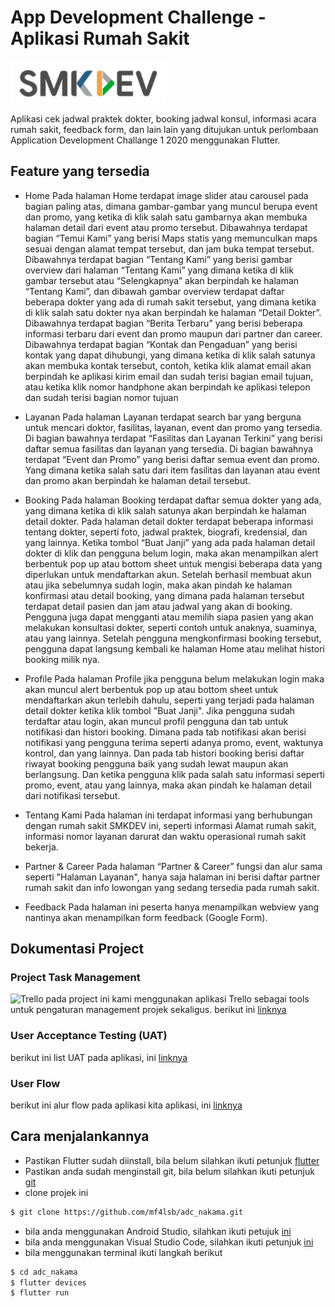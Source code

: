 # App Development Challenge  - Aplikasi Rumah Sakit
![SMKDEV](https://github.com/mf4lsb/adc_nakama/blob/main/Resorce_Repo/SMKDEV_Logo.png)

Aplikasi cek jadwal praktek dokter, booking jadwal konsul, informasi acara rumah sakit, feedback form, dan lain lain yang ditujukan untuk perlombaan Application Development Challange 1 2020 menggunakan Flutter.

## Feature yang tersedia

- Home
Pada halaman Home terdapat image slider atau carousel pada bagian paling atas,
dimana gambar-gambar yang muncul berupa event dan promo, yang ketika di klik salah
satu gambarnya akan membuka halaman detail dari event atau promo tersebut.
Dibawahnya terdapat bagian “Temui Kami” yang berisi Maps statis yang memunculkan
maps sesuai dengan alamat tempat tersebut, dan jam buka tempat tersebut.
Dibawahnya terdapat bagian “Tentang Kami” yang berisi gambar overview dari halaman
“Tentang Kami” yang dimana ketika di klik gambar tersebut atau “Selengkapnya” akan
berpindah ke halaman “Tentang Kami”, dan dibawah gambar overview terdapat daftar
beberapa dokter yang ada di rumah sakit tersebut, yang dimana ketika di klik salah satu
dokter nya akan berpindah ke halaman “Detail Dokter”.
Dibawahnya terdapat bagian “Berita Terbaru” yang berisi beberapa informasi terbaru
dari event dan promo maupun dari partner dan career.
Dibawahnya terdapat bagian “Kontak dan Pengaduan” yang berisi kontak yang dapat
dihubungi, yang dimana ketika di klik salah satunya akan membuka kontak tersebut,
contoh, ketika klik alamat email akan berpindah ke aplikasi kirim email dan sudah terisi
bagian email tujuan, atau ketika klik nomor handphone akan berpindah ke aplikasi
telepon dan sudah terisi bagian nomor tujuan

- Layanan
Pada halaman Layanan terdapat search bar yang berguna untuk mencari doktor,
fasilitas, layanan, event dan promo yang tersedia.
Di bagian bawahnya terdapat “Fasilitas dan Layanan Terkini” yang berisi daftar semua
fasilitas dan layanan yang tersedia.
Di bagian bawahnya terdapat “Event dan Promo” yang berisi daftar semua event dan
promo.
Yang dimana ketika salah satu dari item fasilitas dan layanan atau event dan promo
akan berpindah ke halaman detail tersebut.

- Booking
Pada halaman Booking terdapat daftar semua dokter yang ada, yang dimana ketika di
klik salah satunya akan berpindah ke halaman detail dokter.
Pada halaman detail dokter terdapat beberapa informasi tentang dokter, seperti foto,
jadwal praktek, biografi, kredensial, dan yang lainnya.
Ketika tombol “Buat Janji” yang ada pada halaman detail dokter di klik dan pengguna
belum login, maka akan menampilkan alert berbentuk pop up atau bottom sheet untuk
mengisi beberapa data yang diperlukan untuk mendaftarkan akun.
Setelah berhasil membuat akun atau jika sebelumnya sudah login, maka akan pindah ke
halaman konfirmasi atau detail booking, yang dimana pada halaman tersebut terdapat
detail pasien dan jam atau jadwal yang akan di booking.
Pengguna juga dapat mengganti atau memilih siapa pasien yang akan melakukan
konsultasi dokter, seperti contoh untuk anaknya, suaminya, atau yang lainnya.
Setelah pengguna mengkonfirmasi booking tersebut, pengguna dapat langsung kembali
ke halaman Home atau melihat histori booking milik nya.

- Profile
Pada halaman Profile jika pengguna belum melakukan login maka akan muncul alert
berbentuk pop up atau bottom sheet untuk mendaftarkan akun terlebih dahulu, seperti
yang terjadi pada halaman detail dokter ketika klik tombol "Buat Janji".
Jika pengguna sudah terdaftar atau login, akan muncul profil pengguna dan tab untuk
notifikasi dan histori booking. Dimana pada tab notifikasi akan berisi notifikasi yang
pengguna terima seperti adanya promo, event, waktunya kontrol, dan yang lainnya. Dan
pada tab histori booking berisi daftar riwayat booking pengguna baik yang sudah lewat
maupun akan berlangsung.
Dan ketika pengguna klik pada salah satu informasi seperti promo, event, atau yang
lainnya, maka akan pindah ke halaman detail dari notifikasi tersebut.

- Tentang Kami
Pada halaman ini terdapat informasi yang berhubungan dengan rumah sakit SMKDEV
ini, seperti informasi Alamat rumah sakit, informasi nomor layanan darurat dan waktu
operasional rumah sakit bekerja.

- Partner & Career
Pada halaman “Partner & Career” fungsi dan alur sama seperti "Halaman Layanan",
hanya saja halaman ini berisi daftar partner rumah sakit dan info lowongan yang sedang
tersedia pada rumah sakit.

- Feedback
Pada halaman ini peserta hanya menampilkan webview yang nantinya akan
menampilkan form feedback (Google Form).


## Dokumentasi Project

### Project Task Management
![Trello](https://d2k1ftgv7pobq7.cloudfront.net/meta/u/res/images/brand-assets/Logos/0099ec3754bf473d2bbf317204ab6fea/trello-logo-blue.png)
pada project ini kami menggunakan aplikasi Trello sebagai tools untuk pengaturan management projek sekaligus. berikut ini [linknya](https://trello.com/b/rrRJe04t/project-lomba-smkdev)

### User Acceptance Testing (UAT)
berikut ini list UAT pada aplikasi, ini [linknya](https://docs.google.com/spreadsheets/d/1PPtZQBDLdCzwltffMqKrRbiUDuuT-dASDAy3XG02Wv8/edit?usp=sharing)

### User Flow
berikut ini alur flow pada aplikasi kita aplikasi, ini [linknya](https://drive.google.com/file/d/1BWpv1d-IRTP7CuMkh8JGWZacmLZpG-0D/view?usp=sharing)

## Cara menjalankannya
- Pastikan Flutter sudah diinstall, bila belum silahkan ikuti petunjuk [flutter](https://flutter.dev/docs/get-started/install)
- Pastikan anda sudah menginstall git, bila belum silahkan ikuti petunjuk [git](https://git-scm.com/download/win)
- clone projek ini
```sh
$ git clone https://github.com/mf4lsb/adc_nakama.git
```
- bila anda menggunakan Android Studio, silahkan ikuti petujuk [ini](https://flutter.dev/docs/get-started/test-drive?tab=androidstudio)
- bila anda menggunakan Visual Studio Code, silahkan ikuti petunjuk [ini](https://flutter.dev/docs/get-started/test-drive?tab=vscode)
- bila menggunakan terminal ikuti langkah berikut
```sh
$ cd adc_nakama
$ flutter devices
$ flutter run
```

